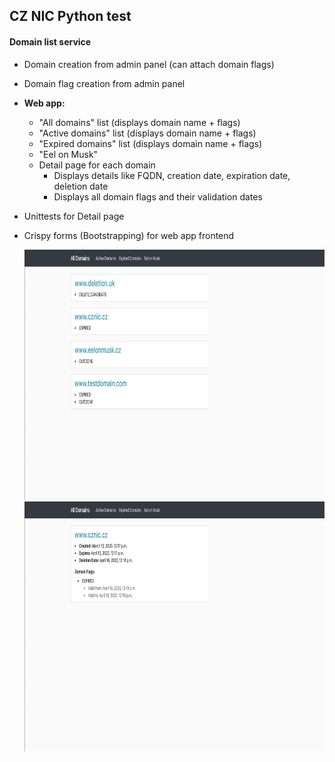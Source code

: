 <h2>CZ NIC Python test</h2>

<h4><b>Domain list service</b></h4>

- Domain creation from admin panel (can attach domain flags)
- Domain flag creation from admin panel
- <b>Web app:</b>
  - "All domains" list (displays domain name + flags)
  - "Active domains" list (displays domain name + flags)
  - "Expired domains" list (displays domain name + flags)
  - "Eel on Musk"
  - Detail page for each domain
    - Displays details like FQDN, creation date, expiration date, deletion date
    - Displays all domain flags and their validation dates
- Unittests for Detail page
- Crispy forms (Bootstrapping) for web app frontend

  <img src="/domains/static/images/screen1.png" height="400" width="800">
  <img src="/domains/static/images/screen2.png" height="400" width="800">
